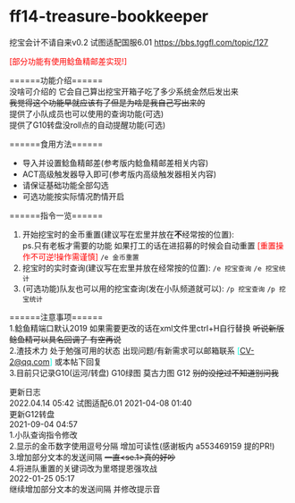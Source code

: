 # ff14-treasure-bookkeeper
挖宝会计不请自来v0.2 试图适配国服6.01
https://bbs.tggfl.com/topic/127


<font color=ff0000>[部分功能有使用鲶鱼精邮差实现!]</font>

======功能介绍======  
没啥可介绍的 它会自己算出挖宝开箱子吃了多少系统金然后发出来  
~~我觉得这个功能早就应该有了但是为啥是我自己写出来的~~  
提供了小队成员也可以使用的查询功能(可选)  
提供了G10转盘没roll点的自动提醒功能(可选)  


======食用方法======  
- 导入并设置鲶鱼精邮差(参考版内鲶鱼精邮差相关内容)  
- ACT高级触发器导入即可(参考版内高级触发器相关内容)  
- 请保证基础功能全部勾选  
- 可选功能按实际情况酌情开启  

======指令一览======  
1. 开始挖宝时的金币重置(建议写在宏里并放在**不**经常按的位置):  
    ps.只有老板才需要的功能 如果打工的话在进招募的时候会自动重置   <font color=ff0000>[重置操作不可逆!操作需谨慎]  </font>
```/e 金币重置```
1. 挖宝时的实时查询(建议写在宏里并放在经常按的位置):
```/e 挖宝查询```
```/e 挖宝统计```
3. (可选功能)队友也可以用的挖宝查询(发在小队频道就可以):
```/p 挖宝查询```
```/p 挖宝统计```

======注意事项======  
1.鲶鱼精端口默认2019 如果需要更改的话在xml文件里ctrl+H自行替换 ~~听说新版鲶鱼精可以具名回调了 有空再说~~  
2.渣技术力 处于勉强可用的状态  出现问题/有新需求可以邮箱联系 <font color=#00ffe1>[CV-2@qq.com]</font> 或本帖下回复  
3.目前只记录G10(运河/转盘) G10绿图 莫古力图 G12  ~~别的没挖过不知道别问我~~  


更新日志  
2022.04.14 05:42
试图适配6.01
2021-04-08 01:40  
更新G12转盘  
2021-09-04 04:57  
1.小队查询指令修改  
2.显示的金币数字使用逗号分隔 增加可读性(感谢板内 a553469159 提的PR!)  
3.增加部分文本的发送间隔 ~~一直<se.1>真的好吵~~  
4.将进队重置的关键词改为里塔提恩强攻战  
2022-01-25 05:17  
继续增加部分文本的发送间隔 并修改提示音  
